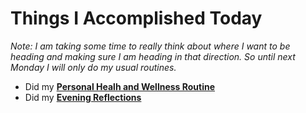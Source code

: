 # Things I Accomplished Today

_Note: I am taking some time to really think about where I want to be heading and making sure I am heading in that direction. So until next Monday I will only do my usual routines._

- Did my **[Personal Healh and Wellness Routine](../../routines/2024/personal-health-and-wellness-routine/personal-health-and-wellness-routine-2024-week-15.md)**
- Did my **[Evening Reflections](../../routines/evening-reflections.md)**
